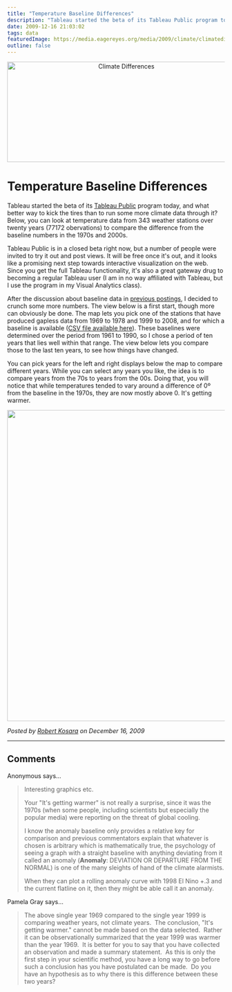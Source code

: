 ```yaml
---
title: "Temperature Baseline Differences"
description: "Tableau started the beta of its Tableau Public program today, and what better way to kick the tires than to run some more climate data through it? Below, you can look at temperature data from 343 weather stations over twenty years (77172 obervations) to compare the difference from the baseline numbers in the 1970s and 2000s."
date: 2009-12-16 21:03:02
tags: data
featuredImage: https://media.eagereyes.org/media/2009/climate/climatediff-teaser.png
outline: false
---
```


<p align="center"><img src="https://media.eagereyes.org/media/2009/climate/climatediff-teaser.png" alt="Climate Differences" width="536" height="232" /></p>

# Temperature Baseline Differences

Tableau started the beta of its <a href="http://www.tableausoftware.com/">Tableau Public</a> program today, and what better way to kick the tires than to run some more climate data through it? Below, you can look at temperature data from 343 weather stations over twenty years (77172 obervations) to compare the difference from the baseline numbers in the 1970s and 2000s.

Tableau Public is in a closed beta right now, but a number of people were invited to try it out and post views. It will be free once it's out, and it looks like a promising next step towards interactive visualization on the web. Since you get the full Tableau functionality, it's also a great gateway drug to becoming a regular Tableau user (I am in no way affiliated with Tableau, but I use the program in my Visual Analytics class).

After the discussion about baseline data in <a href="/data/a-look-at-climate-data">previous postings</a>, I decided to crunch some more numbers. The view below is a first start, though more can obviously be done. The map lets you pick one of the stations that have produced gapless data from 1969 to 1978 and 1999 to 2008, and for which a baseline is available (<a href="http://eagereyes.org/media/2009/climate/climatedata-subset.csv.zip">CSV file available here</a>). These baselines were determined over the period from 1961 to 1990, so I chose a period of ten years that lies well within that range. The view below lets you compare those to the last ten years, to see how things have changed.

You can pick years for the left and right displays below the map to compare different years. While you can select any years you like, the idea is to compare years from the 70s to years from the 00s. Doing that, you will notice that while temperatures tended to vary around a difference of 0&ordm; from the baseline in the 1970s, they are now mostly above 0. It's getting warmer.

<p align="center"><img src="https://media.eagereyes.org/media/2009/climate-dashboard.png" width="551" height="719" /></p>


_Posted by <a href="/about">Robert Kosara</a> on December 16, 2009_


<aside class="comments">

---
## Comments

Anonymous says…
>	<p>Interesting graphics etc.</p>
>	<p>Your "It's getting warmer" is not really a surprise,&nbsp;since it was the 1970s (when some people, including scientists but&nbsp;especially the popular media) were reporting on the threat of global cooling.</p>
>	<p>I know the anomaly baseline only provides a relative key for comparison and previous commentators explain that whatever is chosen is arbitrary which is mathematically true, the psychology of seeing a graph with a straight baseline with anything deviating from it called an anomaly (<strong>Anomaly</strong>: DEVIATION OR DEPARTURE FROM THE NORMAL)&nbsp;is one of the many sleights of hand of the climate alarmists.</p>
>	<p>When they can plot a rolling anomaly curve with 1998 El Nino +.3 and the current&nbsp;flatline on it, then they&nbsp;might be able&nbsp;call it an anomaly.</p>

Pamela Gray says…
>	<p>The above single year 1969 compared to the single year 1999 is comparing weather years, not climate years.&nbsp; The conclusion, "It's getting warmer." cannot be made based on the data selected.&nbsp; Rather it can be observationally summarized that the year 1999 was warmer than the year 1969.&nbsp; It is better for you to say that you have collected an observation and made a summary statement.&nbsp; As this is only the first step in your scientific method, you have a long way to go before such a conclusion has you have postulated can be made.&nbsp; Do you have an hypothesis as to why there is this difference between these two years?</p>

</aside>

